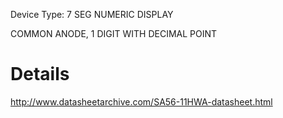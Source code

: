 Device Type: 7 SEG NUMERIC DISPLAY

COMMON ANODE, 1 DIGIT WITH DECIMAL POINT




# Details #

http://www.datasheetarchive.com/SA56-11HWA-datasheet.html
